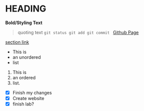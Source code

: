 

# HEADING
**Bold/Styling Text**
> quoting text
`git status
 git add
 git commit
`
[Github Page](https://github.com/BobaMilkTee/CSE110)

[section link]()

- This is
- an unordered
- list

1. This is
2. an ordered
3. list.

- [x] Finish my changes
- [x] Create website
- [x] finish lab?
